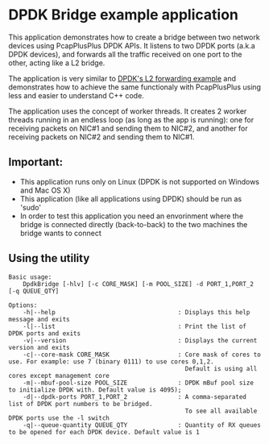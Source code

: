 DPDK Bridge example application
===============================

This application demonstrates how to create a bridge between two network devices using PcapPlusPlus DPDK APIs.
It listens to two DPDK ports (a.k.a DPDK devices), and forwards all the traffic received on one port to the other, acting like a L2 bridge.

The application is very similar to [DPDK's L2 forwarding example](https://doc.dpdk.org/guides/sample_app_ug/l2_forward_real_virtual.html)
and demonstrates how to achieve the same functionaly with PcapPlusPlus using less and easier to understand C++ code.

The application uses the concept of worker threads. It creates 2 worker threads running in an endless loop (as long as the app is running):
one for receiving packets on NIC#1 and sending them to NIC#2, and another for receiving packets on NIC#2 and sending them to NIC#1.

Important:
----------
- This application runs only on Linux (DPDK is not supported on Windows and Mac OS X)
- This application (like all applications using DPDK) should be run as 'sudo'
- In order to test this application you need an envorinment where the bridge is connected directly (back-to-back) to the two machines the
  bridge wants to connect


Using the utility
-----------------
	Basic usage:
		DpdkBridge [-hlv] [-c CORE_MASK] [-m POOL_SIZE] -d PORT_1,PORT_2 [-q QUEUE_QTY]

	Options:
	    -h|--help                                  : Displays this help message and exits
	    -l|--list                                  : Print the list of DPDK ports and exits
		-v|--version                               : Displays the current version and exits
	    -c|--core-mask CORE_MASK                   : Core mask of cores to use. For example: use 7 (binary 0111) to use cores 0,1,2.
	                                                 Default is using all cores except management core
	    -m|--mbuf-pool-size POOL_SIZE              : DPDK mBuf pool size to initialize DPDK with. Default value is 4095);
	    -d|--dpdk-ports PORT_1,PORT_2              : A comma-separated list of DPDK port numbers to be bridged.
	                                                 To see all available DPDK ports use the -l switch
	    -q|--queue-quantity QUEUE_QTY              : Quantity of RX queues to be opened for each DPDK device. Default value is 1
